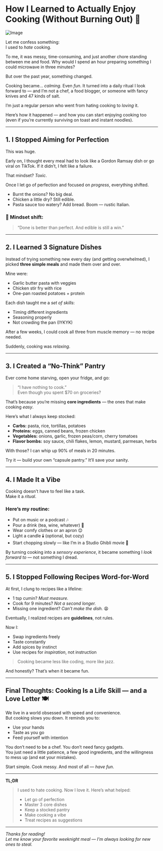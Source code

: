 # How I Learned to Actually Enjoy Cooking (Without Burning Out) 🍳

![Image](https://sk-file-blog-frontend.vercel.app/api/media/2025-07/0f2b6ea2-0496-4b0f-afac-4c4554697a49.jpg)

Let me confess something:  
I used to *hate* cooking.

To me, it was messy, time-consuming, and just another chore standing between me and food. Why would I spend an hour preparing something I could microwave in three minutes?

But over the past year, something changed.

Cooking became... *calming*. Even *fun*. It turned into a daily ritual I look forward to — and I’m not a chef, a food blogger, or someone with fancy knives and 47 kinds of salt.

I’m just a regular person who went from hating cooking to *loving* it.

Here’s how it happened — and how you can start enjoying cooking too (even if you’re currently surviving on toast and instant noodles).

---

## 1. **I Stopped Aiming for Perfection**

This was huge.

Early on, I thought every meal had to look like a Gordon Ramsay dish or go viral on TikTok. If it didn’t, I felt like a failure.

That mindset? *Toxic*.

Once I let go of perfection and focused on *progress*, everything shifted.

- Burnt the onions? No big deal.  
- Chicken a little dry? Still edible.  
- Pasta sauce too watery? Add bread. Boom — rustic Italian.

### 🧠 Mindset shift:
> “Done is better than perfect. And edible is still a win.”

---

## 2. **I Learned 3 Signature Dishes**

Instead of trying something new every day (and getting overwhelmed), I picked **three simple meals** and made them over and over.

Mine were:
- Garlic butter pasta with veggies  
- Chicken stir fry with rice  
- One-pan roasted potatoes + protein

Each dish taught me a *set of skills*:
- Timing different ingredients  
- Seasoning properly  
- Not crowding the pan (IYKYK)

After a few weeks, I could cook all three from muscle memory — no recipe needed.

Suddenly, cooking was *relaxing*.

---

## 3. **I Created a “No-Think” Pantry**

Ever come home starving, open your fridge, and go:  
> “I have nothing to cook.”  
Even though you spent $70 on groceries?

That’s because you’re missing **core ingredients** — the ones that make cooking *easy*.

Here’s what I always keep stocked:

- **Carbs:** pasta, rice, tortillas, potatoes  
- **Proteins:** eggs, canned beans, frozen chicken  
- **Vegetables:** onions, garlic, frozen peas/corn, cherry tomatoes  
- **Flavor bombs:** soy sauce, chili flakes, lemon, mustard, parmesan, herbs  

With those? I can whip up 90% of meals in 20 minutes.

Try it — build your own “capsule pantry.” It’ll save your sanity.

---

## 4. **I Made It a Vibe**

Cooking doesn't have to feel like a task.  
Make it a *ritual*.

### Here’s my routine:
- Put on music or a podcast 🎶  
- Pour a drink (tea, wine, whatever) 🧃  
- Wear comfy clothes or an apron 😌  
- Light a candle 🕯️ (optional, but cozy)  
- Start chopping slowly — like I’m in a Studio Ghibli movie 🍲

By turning cooking into a *sensory experience*, it became something I *look forward to* — not something I dread.

---

## 5. **I Stopped Following Recipes Word-for-Word**

At first, I clung to recipes like a lifeline:
- 1 tsp cumin? *Must measure.*  
- Cook for 9 minutes? *Not a second longer.*  
- Missing one ingredient? *Can’t make the dish.* 😩

Eventually, I realized recipes are **guidelines**, not rules.

Now I:
- Swap ingredients freely  
- Taste constantly  
- Add spices by instinct  
- Use recipes for *inspiration*, not instruction

> Cooking became less like coding, more like jazz.

And honestly? That’s when it became fun.

---

## Final Thoughts: Cooking Is a Life Skill — and a Love Letter 🍽️

We live in a world obsessed with speed and convenience.  
But cooking slows you down. It reminds you to:
- Use your hands  
- Taste as you go  
- Feed yourself with intention

You don’t need to be a chef. You don’t need fancy gadgets.  
You just need a little patience, a few good ingredients, and the willingness to mess up (and eat your mistakes).

Start simple. Cook messy. And most of all — *have fun*.

---

**TL;DR**  
> I used to hate cooking. Now I love it. Here’s what helped:  
> - Let go of perfection  
> - Master 3 core dishes  
> - Keep a stocked pantry  
> - Make cooking a vibe  
> - Treat recipes as suggestions

---

*Thanks for reading!*  
*Let me know your favorite weeknight meal — I’m always looking for new ones to steal.*